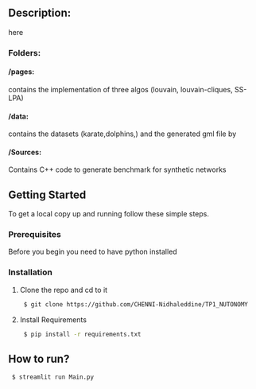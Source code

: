 <!-- GETTING STARTED -->
## Description:
here

### Folders:
#### /pages: 
contains the implementation of three algos (louvain, louvain-cliques, SS-LPA)
#### /data:
contains the datasets (karate,dolphins,) and the generated gml file by 
#### /Sources:
Contains C++ code to generate benchmark for synthetic networks
<!-- GETTING STARTED -->
## Getting Started

To get a local copy up and running follow these simple steps.

### Prerequisites

Before you begin you need to have python installed

### Installation

1. Clone the repo and cd to it
   ```sh
    $ git clone https://github.com/CHENNI-Nidhaleddine/TP1_NUTONOMY
   ```
2. Install Requirements 
   ```sh
    $ pip install -r requirements.txt 
   ```

## How to run?
   ```sh
    $ streamlit run Main.py 
   ```
